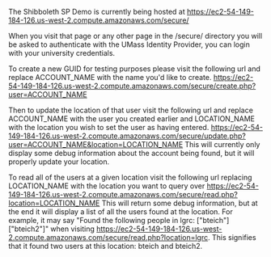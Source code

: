 ---
---

The Shibboleth SP Demo is currently being hosted at https://ec2-54-149-184-126.us-west-2.compute.amazonaws.com/secure/

When you visit that page or any other page in the /secure/ directory you will be asked to authenticate with the UMass Identity Provider, you can login with your university credentials.

To create a new GUID for testing purposes please visit the following url and replace ACCOUNT_NAME with the name you'd like to create. https://ec2-54-149-184-126.us-west-2.compute.amazonaws.com/secure/create.php?user=ACCOUNT_NAME

Then to update the location of that user visit the following url and replace ACCOUNT_NAME with the user you created earlier and LOCATION_NAME with the location you wish to set the user as having entered. https://ec2-54-149-184-126.us-west-2.compute.amazonaws.com/secure/update.php?user=ACCOUNT_NAME&location=LOCATION_NAME
This will currently only display some debug information about the account being found, but it will properly update your location.

To read all of the users at a given location visit the following url replacing LOCATION_NAME with the location you want to query over
https://ec2-54-149-184-126.us-west-2.compute.amazonaws.com/secure/read.php?location=LOCATION_NAME
This will return some debug information, but at the end it will display a list of all the users found at the location.  For example, it may say "Found the following people in lgrc: ["bteich"] ["bteich2"]" when visiting https://ec2-54-149-184-126.us-west-2.compute.amazonaws.com/secure/read.php?location=lgrc.  This signifies that it found two users at this location: bteich and bteich2.